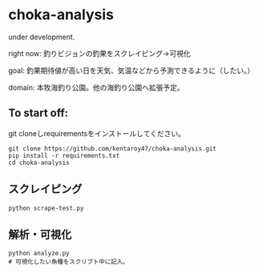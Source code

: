 # choka-analysis
under development.

right now: 釣りビジョンの釣果をスクレイピング→可視化

goal: 釣果期待値が高い日を天気、気温などから予測できるように（したい。）

domain: 本牧海釣り公園。他の海釣り公園へ拡張予定。

## To start off:
git cloneしrequirementsをインストールしてください。

```
git clone https://github.com/kentaroy47/choka-analysis.git
pip install -r requirements.txt
cd choka-analysis
```

## スクレイピング
```
python scrape-test.py
```

## 解析・可視化
```
python analyze.py
# 可視化したい魚種をスクリプト中に記入。
```
